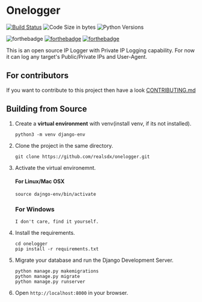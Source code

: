 # Onelogger
[![Build Status](https://travis-ci.com/realsdx/onelogger.svg?branch=master)](https://travis-ci.com/realsdx/onelogger) ![Code Size in bytes](https://img.shields.io/github/languages/code-size/realsdx/onelogger.svg?style=flat) ![Python Versions](https://img.shields.io/pypi/pyversions/django.svg?style=flat)

![forthebadge](https://forthebadge.com/images/badges/made-with-python.svg) [![forthebadge](https://forthebadge.com/images/badges/gluten-free.svg)](https://forthebadge.com) [![forthebadge](https://forthebadge.com/images/badges/kinda-sfw.svg)](https://forthebadge.com)


This is an open source IP Logger with Private IP Logging capability.
For now it can log any target's Public/Private IPs and User-Agent.

## For contributors

If you want to contribute to this project then have a look [CONTRIBUTING.md](CONTRIBUTING.md)

## Building from Source

1. Create a **virtual environment** with venv(install venv, if its not installed).

    ```
    python3 -m venv django-env

    ```

2. Clone the project in the same directory.

    ```
    git clone https://github.com/realsdx/onelogger.git

    ```

3. Activate the virtual environemnt.

    #### For Linux/Mac OSX   
    ```
    source dajngo-env/bin/activate

    ```
    ### For Windows
    `I don't care, find it yourself.`

4. Install the requirements.

    ```
    cd onelogger
    pip install -r requirements.txt

    ```


7.  Migrate your database and run the Django Development Server.

    ```
    python manage.py makemigrations
    python manage.py migrate
    python manage.py runserver

    ```

8. Open `http://localhost:8000` in your browser.



